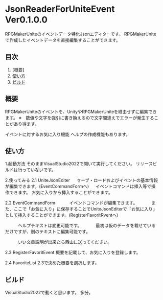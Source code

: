 # JsonReaderForUniteEvent　Ver0.1.0.0
RPGMakerUniteのイベントデータ特化Jsonエディターです。
RPGMakerUniteで作成したイベントデータを直接編集することができます。


## 目次

1. [概要]
2. [使い方](#使い方)
3. [ビルド](#ビルド)

## 概要
RPGMakerUniteのイベントを、UnityやRPGMakerUniteを経由せずに編集できます。
※　数値や文字を強引に書き換えるので文字間違えでエラーが発生することがあり得ます。

イベントに対するお気に入り機能
ヘルプの作成機能もあります。


## 使い方
1.起動方法
そのままVisualStudio2022で開いて実行してください。
リリースビルドは行っていないです。

2.使ってみる
2.1 UniteJsonEditer
　    セーブ・ロードおよびイベントの基本情報が編集できます。(EventCommandFormへ)
　    イベントコマンドは挿入等で操作できます。
      お気に入りから挿入することができます。

2.2 EventCommandForm
　　　イベントコマンドが編集できます。
　　　また、ここで「お気に入り」に保存することでUniteJsonEditerで「お気に入り」として挿入することができます。(RegisterFavoritRventへ)

　　　ヘルプテキストは変更可能です。
　　　最初は仮のデータを載せているだけですが、別のテキストに編集可能です。

　　　いい文章説明が出来たら西山に送ってください。

2.3 RegisterFavoritEvent
      概要を記載して、お気に入りを登録します。

2.4 FavoriteList
      2.3で決めた概要を選択します。


## ビルド
VisualStudio2022で動くと思います。
多分。


